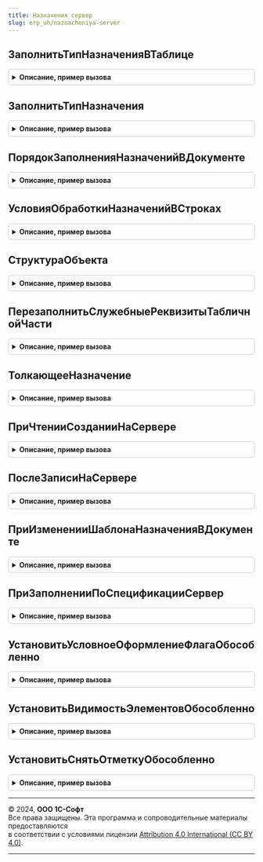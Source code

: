 ```yaml
---
title: Назначения сервер
slug: erp_uh/naznacheniya-server
---
```



## ЗаполнитьТипНазначенияВТаблице
<details style="margin: 1em 0; padding: 0.5em; border: 1px solid #ccc; border-radius: 6px;">

<summary style="font-weight: bold; cursor: pointer;">Описание, пример вызова</summary>

```bsl

// Заполняет поле ТипНазначения в строках таблицы
//
// Параметры:
//  Таблица             - ДанныеФормыКоллекция - обрабатываемая таблица
//  Строки              - Массив из ДанныеФормыЭлементКоллекции - массив обрабатываемых строк
//                      - Неопределено
//  ПараметрыЗаполнения - см. НазначенияКлиентСервер.ПараметрыЗаполнения
//
Процедура ЗаполнитьТипНазначенияВТаблице(Таблица, Строки = Неопределено, ПараметрыЗаполнения = Неопределено) Экспорт
```

Пример вызова
```bsl
НазначенияСервер.ЗаполнитьТипНазначенияВТаблице(Таблица, Строки, ПараметрыЗаполнения);
```
</details>

## ЗаполнитьТипНазначения
<details style="margin: 1em 0; padding: 0.5em; border: 1px solid #ccc; border-radius: 6px;">

<summary style="font-weight: bold; cursor: pointer;">Описание, пример вызова</summary>

```bsl

// Заполняет служебный реквизит "ТипНазначения" в строке по данным указанного назначения
//
// Параметры:
//  ТекущаяСтрока        - Структура            - данные обрабатываемой строки.
//  КэшированныеЗначения - Структура            - сохраненные значения параметров, используемых при обработке.
//  ПараметрыЗаполнения  - см. НазначенияКлиентСервер.ПараметрыЗаполнения
//
Процедура ЗаполнитьТипНазначения(ТекущаяСтрока, КэшированныеЗначения, ПараметрыЗаполнения = Неопределено) Экспорт
```

Пример вызова
```bsl
НазначенияСервер.ЗаполнитьТипНазначения(ТекущаяСтрока, КэшированныеЗначения, ПараметрыЗаполнения);
```
</details>

## ПорядокЗаполненияНазначенийВДокументе
<details style="margin: 1em 0; padding: 0.5em; border: 1px solid #ccc; border-radius: 6px;">

<summary style="font-weight: bold; cursor: pointer;">Описание, пример вызова</summary>

```bsl

// Конструктор структуры парамтеров встраивания направлений деятельности в документ.
//  Возвращаемое значение:
//   Структура - структура полей:
//    * ИменаТабличныхЧастейДляЗаполненияНазначения - Строка, Неопределено -
//    * ИменаТабличныхЧастейДляОчисткиНекорректныхНазначений - Строка, Неопределено -
//    * УсловияОбработкиСтрок - Соответствие Из Строка -
//    * ЗаполнятьНазначениеВШапке - Булево
//    * ИмяЭлементаФормыОбособленно - Строка, Неопределено -
//    * ИмяГруппыЭлементовКомандыОбособленно - Строка, Неопределено -
//    * ИмяРеквизитаПоЗаказу - Строка, Неопределено -
//    * ВДокументеОпределенаФункцияШаблонНазначения - Булево -
//    * ИменаТаблицЗначенийДляОчисткиНекорректныхНазначений - Строка, Неопределено -
Функция ПорядокЗаполненияНазначенийВДокументе() Экспорт
```

Пример вызова
```bsl
Результат = НазначенияСервер.ПорядокЗаполненияНазначенийВДокументе() 
```
</details>

## УсловияОбработкиНазначенийВСтроках
<details style="margin: 1em 0; padding: 0.5em; border: 1px solid #ccc; border-radius: 6px;">

<summary style="font-weight: bold; cursor: pointer;">Описание, пример вызова</summary>

```bsl

Функция УсловияОбработкиНазначенийВСтроках(ШаблоныУсловий) Экспорт
```

Пример вызова
```bsl
Результат = НазначенияСервер.УсловияОбработкиНазначенийВСтроках(ШаблоныУсловий) 
```
</details>

## СтруктураОбъекта
<details style="margin: 1em 0; padding: 0.5em; border: 1px solid #ccc; border-radius: 6px;">

<summary style="font-weight: bold; cursor: pointer;">Описание, пример вызова</summary>

```bsl

// Конструктор структуры по умолчанию для использования в функциях ОписаниеФормыДокументаДляЗаполненияРеквизитовСвязанныхСНаправлениемДеятельности
// модулей менеджеров документов.
//
// Возвращаемое значение:
//  Структура - структура с полями:
//   *ОформляетсяПоЗаказу - Булево - признак, что строки табличных частей могут быть оформлены по заказу.
//   *ЭтоИсточникПотребности - Булево - признак, что документ является документом фиксации обособленной потребности (заказом).
//   *ЕстьНазначениеВТЧ - Булево - признак, что в строках табличных частей есть реквизит назначение.
//   *ВТЧНазначениеОтгрузки - Булево - признак, что в строках табличных частей реквизит назначение используется для указания
//                            назначения отгружаемых товаров и работ, а не принимаемых).
//   *ТабЧасти - Структура - описание табличной части документа, используется для переопределения общих параметров, заданных для
//                           всех табличных частей.
//
Функция СтруктураОбъекта() Экспорт
```

Пример вызова
```bsl
Результат = НазначенияСервер.СтруктураОбъекта() 
```
</details>

## ПерезаполнитьСлужебныеРеквизитыТабличнойЧасти
<details style="margin: 1em 0; padding: 0.5em; border: 1px solid #ccc; border-radius: 6px;">

<summary style="font-weight: bold; cursor: pointer;">Описание, пример вызова</summary>

```bsl

//  Используется в формах документов. Заполняет реквизит формы "Отгружать обособленно" табличной части исходя из заполненности назначения.
//
// Параметры:
//  Форма - ФормаКлиентскогоПриложения - форма в которой необходимо инициализировать реквизиты связанные с использованием
//                             направлений деятельности.
//
Процедура ПерезаполнитьСлужебныеРеквизитыТабличнойЧасти(Форма, Устарело = Ложь) Экспорт
```

Пример вызова
```bsl
НазначенияСервер.ПерезаполнитьСлужебныеРеквизитыТабличнойЧасти(Форма, Устарело);
```
</details>

## ТолкающееНазначение
<details style="margin: 1em 0; padding: 0.5em; border: 1px solid #ccc; border-radius: 6px;">

<summary style="font-weight: bold; cursor: pointer;">Описание, пример вызова</summary>

```bsl

// Возвращает назначение по направлению деятельности.
//
// Параметры:
//  НаправлениеДеятельности - СправочникСсылка.НаправленияДеятельности - направление деятельности.
//
// Возвращаемое значение:
//  СправочникСсылка.Назначения - назначение, связанное с направлением деятельности.
//
Функция ТолкающееНазначение(НаправлениеДеятельности) Экспорт
```

Пример вызова
```bsl
Результат = НазначенияСервер.ТолкающееНазначение(НаправлениеДеятельности) 
```
</details>

## ПриЧтенииСозданииНаСервере
<details style="margin: 1em 0; padding: 0.5em; border: 1px solid #ccc; border-radius: 6px;">

<summary style="font-weight: bold; cursor: pointer;">Описание, пример вызова</summary>

```bsl

// Используется в формах документов, в одноименных процедурах "ПриЧтенииСозданииНаСервере".
// Инициализирует реквизиты формы, используемые при интерактивной работе пользователя. Заполняет назначение, исходя из
// направления деятельности.
//
// Параметры:
//  Форма - ФормаКлиентскогоПриложения - форма в которой необходимо инициализировать реквизиты связанные с использованием
//   направлений деятельности.
//  Устарело - Булево - для совместимости с НаправленияДеятельностиСервер.ПриЧтенииСозданииНаСервере
//
Процедура ПриЧтенииСозданииНаСервере(Форма, Устарело = Ложь) Экспорт
```

Пример вызова
```bsl
НазначенияСервер.ПриЧтенииСозданииНаСервере(Форма, Устарело);
```
</details>

## ПослеЗаписиНаСервере
<details style="margin: 1em 0; padding: 0.5em; border: 1px solid #ccc; border-radius: 6px;">

<summary style="font-weight: bold; cursor: pointer;">Описание, пример вызова</summary>

```bsl

// Используется в формах документов, в одноименных процедурах "ПослеЗаписиНаСервере".
// Заполняет реквизит формы "Отгружать обособленно" табличной части исходя из заполненности назначения.
//
// Параметры:
//  Форма - ФормаКлиентскогоПриложения - форма в которой необходимо инициализировать реквизиты связанные с использованием
//            направлений деятельности.
//  Устарело - Булево - для совместимости с НаправленияДеятельностиСервер.ПриИзмененииНаправленияДеятельности
//
Процедура ПослеЗаписиНаСервере(Форма, Устарело) Экспорт
```

Пример вызова
```bsl
НазначенияСервер.ПослеЗаписиНаСервере(Форма, Устарело) 
```
</details>

## ПриИзмененииШаблонаНазначенияВДокументе
<details style="margin: 1em 0; padding: 0.5em; border: 1px solid #ccc; border-radius: 6px;">

<summary style="font-weight: bold; cursor: pointer;">Описание, пример вызова</summary>

```bsl

// Заполняет назначение по умолчанию в документе, в соответствии с изенениями шаблона,
// произошедшего в результате редактирования реквизитов документа.
// Проверяет назначения в табличной части и заполняет их в соотвествии с изменившимся шаблоном.
// Параметры:
//  Форма - ФормаКлиентскогоПриложения - форма документа
//  Устарело - Булево - для совместимости с НаправленияДеятельностиСервер.ПриИзмененииНаправленияДеятельности
// Возвращаемое значение:
//  Массив Из ДанныеФормыЭлементКоллекции - массив измененных строк табличной части документа.
//
Функция ПриИзмененииШаблонаНазначенияВДокументе(Форма, Устарело = Ложь) Экспорт
```

Пример вызова
```bsl
Результат = НазначенияСервер.ПриИзмененииШаблонаНазначенияВДокументе(Форма, Устарело);
```
</details>

## ПриЗаполненииПоСпецификацииСервер
<details style="margin: 1em 0; padding: 0.5em; border: 1px solid #ccc; border-radius: 6px;">

<summary style="font-weight: bold; cursor: pointer;">Описание, пример вызова</summary>

```bsl

// Используется в форме документа заказ переработчику при заполнении документа по спецификации.
// Инициализирует реквизиты формы, используемые при интерактивной работе пользователя. Заполняет назначение, исходя из
// направления деятельности.
//
// Параметры:
//  Форма - ФормаКлиентскогоПриложения - форма в которой необходимо инициализировать реквизиты связанные с использованием
//   направлений деятельности.
//  Устарело - Булево - для совместимости с НаправленияДеятельностиСервер.ПриЗаполненииПоСпецификацииСервер
//
Процедура ПриЗаполненииПоСпецификацииСервер(Форма, Устарело = Ложь) Экспорт
```

Пример вызова
```bsl
НазначенияСервер.ПриЗаполненииПоСпецификацииСервер(Форма, Устарело);
```
</details>

## УстановитьУсловноеОформлениеФлагаОбособленно
<details style="margin: 1em 0; padding: 0.5em; border: 1px solid #ccc; border-radius: 6px;">

<summary style="font-weight: bold; cursor: pointer;">Описание, пример вызова</summary>

```bsl

// Используется в формах документов. Устанавливает условное оформление флага Обособленно.
//
// Параметры:
//  Форма - ФормаКлиентскогоПриложения - форма в которой необходимо установить условное оформление.
//  Устарело - Булево - для совместимости с НаправленияДеятельностиСервер.УстановитьУсловноеОформлениеФлагаОбособленно
Процедура УстановитьУсловноеОформлениеФлагаОбособленно(Форма, Устарело = Ложь) Экспорт
```

Пример вызова
```bsl
НазначенияСервер.УстановитьУсловноеОформлениеФлагаОбособленно(Форма, Устарело);
```
</details>

## УстановитьВидимостьЭлементовОбособленно
<details style="margin: 1em 0; padding: 0.5em; border: 1px solid #ccc; border-radius: 6px;">

<summary style="font-weight: bold; cursor: pointer;">Описание, пример вызова</summary>

```bsl

// Используется в формах документов, в процедурах, приводящих к изменению флага по заказам.
// Управляет видимостью элементов.
//
// Параметры:
//  Форма - ФормаКлиентскогоПриложения - форма в которой необходимо отреагировать на изменение флага по заказам.
//  Устарело - Булево - для совместимости с НаправленияДеятельностиСервер.УстановитьВидимостьЭлементовОбособленно
//
Процедура УстановитьВидимостьЭлементовОбособленно(Форма, Устарело = Ложь) Экспорт
```

Пример вызова
```bsl
НазначенияСервер.УстановитьВидимостьЭлементовОбособленно(Форма, Устарело);
```
</details>

## УстановитьСнятьОтметкуОбособленно
<details style="margin: 1em 0; padding: 0.5em; border: 1px solid #ccc; border-radius: 6px;">

<summary style="font-weight: bold; cursor: pointer;">Описание, пример вызова</summary>

```bsl

// В табличной части формы документа устанавливает флаг "Обособленно" для выделенных строк.
// Параметры:
//  Форма - ФормаКлиентскогоПриложения - Форма.
//  Установить - Булево - Истина если нужно установить флаг, Ложь - если нужно сбросить флаг.
//  Устарело - Булево - Для совместимости с НаправленияДеятельностиСервер.УстановитьСнятьОтметкуОбособленно
Процедура УстановитьСнятьОтметкуОбособленно(Форма, Установить, Устарело = Ложь) Экспорт
```

Пример вызова
```bsl
НазначенияСервер.УстановитьСнятьОтметкуОбособленно(Форма, Установить, Устарело);
```
</details>

---

© 2024, **ООО 1С-Софт**  
Все права защищены. Эта программа и сопроводительные материалы предоставляются  
в соответствии с условиями лицензии [Attribution 4.0 International (CC BY 4.0)](https://creativecommons.org/licenses/by/4.0/legalcode).

---
